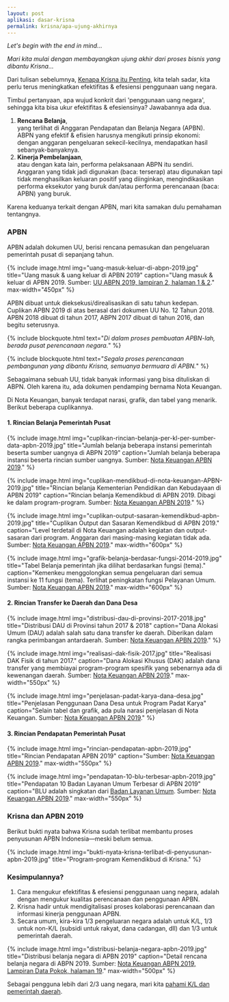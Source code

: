 ```yaml
---
layout: post
aplikasi: dasar-krisna
permalink: krisna/apa-ujung-akhirnya
---
```


*Let's begin with the end in mind...*

*Mari kita mulai dengan membayangkan ujung akhir dari proses bisnis yang dibantu Krisna...*

Dari tulisan sebelumnya, [Kenapa Krisna itu Penting](/krisna/kenapa-krisna-itu-penting), kita telah sadar, kita perlu terus meningkatkan efektifitas & efesiensi penggunaan uang negara.

Timbul pertanyaan, apa wujud konkrit dari 'penggunaan uang negara', sehingga kita bisa ukur efektifitas & efesiensinya? Jawabannya ada dua.

1. **Rencana Belanja**,<br/>
  yang terlihat di Anggaran Pendapatan dan Belanja Negara (APBN). ABPN yang efektif & efisien harusnya mengikuti prinsip ekonomi: dengan anggaran pengeluaran sekecil-kecilnya, mendapatkan hasil sebanyak-banyaknya.
2. **Kinerja Pembelanjaan**,<br/>
  atau dengan kata lain, performa pelaksanaan ABPN itu sendiri. Anggaran yang tidak jadi digunakan (baca: terserap) atau digunakan tapi tidak menghasilkan keluaran positif yang diinginkan, mengindikasikan performa eksekutor yang buruk dan/atau performa perencanaan (baca: APBN) yang buruk.

Karena keduanya terkait dengan APBN, mari kita samakan dulu pemahaman tentangnya.

### APBN

APBN adalah dokumen UU, berisi rencana pemasukan dan pengeluaran pemerintah pusat di sepanjang tahun.

{% include image.html
            img="uang-masuk-keluar-di-abpn-2019.jpg"
            title="Uang masuk & uang keluar di APBN 2019"
            caption="Uang masuk & keluar di APBN 2019. Sumber: <a href='https://www.kemenkeu.go.id/uuapbn'>UU ABPN 2019, lampiran 2, halaman 1 & 2</a>."
            max-width="450px"
            %}

APBN dibuat untuk dieksekusi/direalisasikan di satu tahun kedepan. Cuplikan APBN 2019 di atas berasal dari dokumen UU No. 12 Tahun 2018. APBN 2018 dibuat di tahun 2017, ABPN 2017 dibuat di tahun 2016, dan begitu seterusnya.

{% include blockquote.html
        text="<em>Di dalam proses pembuatan APBN-lah, berada pusat perencanaan negara.</em>"
%}

{% include blockquote.html
        text="<em>Segala proses perencanaan pembangunan yang dibantu Krisna, semuanya bermuara di APBN.</em>"
%}

Sebagaimana sebuah UU, tidak banyak informasi yang bisa dituliskan di ABPN. Oleh karena itu, ada dokumen pendamping bernama Nota Keuangan.

Di Nota Keuangan, banyak terdapat narasi, grafik, dan tabel yang menarik. Berikut beberapa cuplikannya.

#### 1. Rincian Belanja Pemerintah Pusat

{% include image.html
        img="cuplikan-rincian-belanja-per-kl-per-sumber-data-apbn-2019.jpg"
        title="Jumlah belanja beberapa instansi pemerintah beserta sumber uangnya di ABPN 2019"
        caption="Jumlah belanja beberapa  instansi beserta rincian sumber uangnya. Sumber: <a href='/asset/dokumen/nota-keuangan-beserta-apbn-2019.pdf'>Nota Keuangan APBN 2019</a>."
%}

{% include image.html
        img="cuplikan-mendikbud-di-nota-keuangan-APBN-2019.jpg"
        title="Rincian belanja Kementerian Pendidikan dan Kebudayaan di APBN 2019"
        caption="Rincian belanja Kemendikbud di APBN 2019. Dibagi ke dalam program-program. Sumber: <a href='/asset/dokumen/nota-keuangan-beserta-apbn-2019.pdf'>Nota Keuangan APBN 2019</a>."
%}

{% include image.html
            img="cuplikan-output-sasaran-kemendikbud-apbn-2019.jpg"
            title="Cuplikan Output dan Sasaran Kemendikbud di APBN 2019."
            caption="Level terdetail di Nota Keuangan adalah kegiatan dan output-sasaran dari program. Anggaran dari masing-masing kegiatan tidak ada. Sumber: <a href='https://www.kemenkeu.go.id/uuapbn'>Nota Keuangan APBN 2019</a>."
            max-width="600px"
            %}

{% include image.html
            img="grafik-belanja-berdasar-fungsi-2014-2019.jpg"
            title="Tabel Belanja pemerintah jika dilihat berdasarkan fungsi (tema)."
            caption="Kemenkeu menggolongkan semua pengeluaran dari semua instansi ke 11 fungsi (tema). Terlihat peningkatan fungsi Pelayanan Umum. Sumber: <a href='https://www.kemenkeu.go.id/uuapbn'>Nota Keuangan APBN 2019</a>."
            max-width="600px"
            %}

#### 2. Rincian Transfer ke Daerah dan Dana Desa

{% include image.html
            img="distribusi-dau-di-provinsi-2017-2018.jpg"
            title="Distribusi DAU di Provinsi tahun 2017 & 2018"
            caption="Dana Alokasi Umum (DAU) adalah salah satu dana transfer ke daerah. Diberikan dalam rangka perimbangan antardaerah. Sumber: <a href='https://www.kemenkeu.go.id/uuapbn'>Nota Keuangan APBN 2019</a>."
            %}

{% include image.html
            img="realisasi-dak-fisik-2017.jpg"
            title="Realisasi DAK Fisik di tahun 2017."
            caption="Dana Alokasi Khusus (DAK) adalah dana transfer yang membiayai program-program spesifik yang sebenarnya ada di kewenangan daerah. Sumber: <a href='https://www.kemenkeu.go.id/uuapbn'>Nota Keuangan APBN 2019</a>."
            max-width="550px"
            %}

{% include image.html
            img="penjelasan-padat-karya-dana-desa.jpg"
            title="Penjelasan Penggunaan Dana Desa untuk Program Padat Karya"
            caption="Selain tabel dan grafik, ada pula narasi penjelasan di Nota Keuangan. Sumber: <a href='https://www.kemenkeu.go.id/uuapbn'>Nota Keuangan APBN 2019</a>."
            %}

#### 3. Rincian Pendapatan Pemerintah Pusat

{% include image.html
            img="rincian-pendapatan-apbn-2019.jpg"
            title="Rincian Pendapatan APBN 2019"
            caption="Sumber: <a href='https://www.kemenkeu.go.id/uuapbn'>Nota Keuangan APBN 2019</a>."
            max-width="550px"
            %}

{% include image.html
            img="pendapatan-10-blu-terbesar-apbn-2019.jpg"
            title="Pendapatan 10 Badan Layanan Umum Terbesar di APBN 2019"
            caption="BLU adalah singkatan dari <a href='https://id.wikipedia.org/wiki/Badan_Layanan_Umum'>Badan Layanan Umum</a>. Sumber: <a href='https://www.kemenkeu.go.id/uuapbn'>Nota Keuangan APBN 2019</a>."
            max-width="550px"
            %}

### Krisna dan APBN 2019

Berikut bukti nyata bahwa Krisna sudah terlibat membantu proses penyusunan APBN Indonesia&mdash;meski belum semua.

{% include image.html
            img="bukti-nyata-krisna-terlibat-di-penyusunan-apbn-2019.jpg"
            title="Program-program Kemendikbud di Krisna."
            %}

### Kesimpulannya?

1. Cara mengukur efektifitas & efesiensi penggunaan uang negara, adalah dengan mengukur kualitas perencanaan dan penggunaan APBN.
2. Krisna hadir untuk mendigitalisasi proses kolaborasi perencanaan dan informasi kinerja penggunaan APBN.
3. Secara umum, kira-kira 1/3 pengeluaran negara adalah untuk K/L, 1/3 untuk non-K/L (subsidi untuk rakyat, dana cadangan, dll) dan 1/3 untuk pemerintah daerah.

{% include image.html
            img="distribusi-belanja-negara-apbn-2019.jpg"
            title="Distribusi belanja negara di APBN 2019"
            caption="Detail rencana belanja negara di ABPN 2019. Sumber: <a href='https://www.kemenkeu.go.id/uuapbn'>Nota Keuangan ABPN 2019, Lampiran Data Pokok, halaman 19</a>."
            max-width="500px"
            %}

Sebagai pengguna lebih dari 2/3 uang negara, mari kita [pahami K/L dan pemerintah daerah](/krisna/apa-itu-kl-dan-pemda).